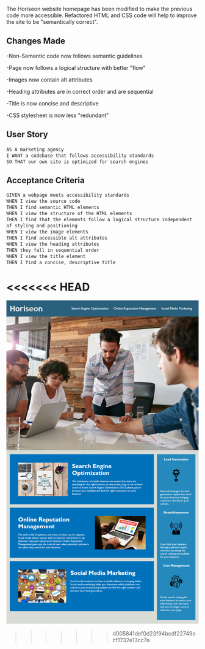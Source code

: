 The Horiseon website homepage has been modified to make the previous code more accessible.
Refactored HTML and CSS code will help to improve the site to be "semantically correct".


## Changes Made

-Non-Semantic code now follows semantic guidelines

-Page now follows a logical structure with better "flow"

-Images now contain alt attributes

-Heading attributes are in correct order and are sequential

-Title is now concise and descriptive

-CSS stylesheet is now less "redundant" 


## User Story
```
AS A marketing agency
I WANT a codebase that follows accessibility standards
SO THAT our own site is optimized for search engines
```

## Acceptance Criteria

```
GIVEN a webpage meets accessibility standards
WHEN I view the source code
THEN I find semantic HTML elements
WHEN I view the structure of the HTML elements
THEN I find that the elements follow a logical structure independent of styling and positioning
WHEN I view the image elements
THEN I find accessible alt attributes
WHEN I view the heading attributes
THEN they fall in sequential order
WHEN I view the title element
THEN I find a concise, descriptive title
```

<<<<<<< HEAD
[](./images/images/01-html-css-git-homework-demo.png)
=======
![](images/01-html-css-git-homework-demo.png)
>>>>>>> d005841def0d23f94bcdf22749ecf1732e13cc7a
